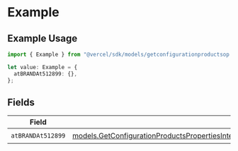 # Example

## Example Usage

```typescript
import { Example } from "@vercel/sdk/models/getconfigurationproductsop.js";

let value: Example = {
  atBRANDAt512899: {},
};
```

## Fields

| Field                                                                                                                                                                                                                                                                        | Type                                                                                                                                                                                                                                                                         | Required                                                                                                                                                                                                                                                                     | Description                                                                                                                                                                                                                                                                  |
| ---------------------------------------------------------------------------------------------------------------------------------------------------------------------------------------------------------------------------------------------------------------------------- | ---------------------------------------------------------------------------------------------------------------------------------------------------------------------------------------------------------------------------------------------------------------------------- | ---------------------------------------------------------------------------------------------------------------------------------------------------------------------------------------------------------------------------------------------------------------------------- | ---------------------------------------------------------------------------------------------------------------------------------------------------------------------------------------------------------------------------------------------------------------------------- |
| `atBRANDAt512899`                                                                                                                                                                                                                                                            | [models.GetConfigurationProductsPropertiesIntegrationsResponse200ApplicationJSONResponseBodyProductsMetadataSchema8AtBRANDAt512899](../models/getconfigurationproductspropertiesintegrationsresponse200applicationjsonresponsebodyproductsmetadataschema8atbrandat512899.md) | :heavy_check_mark:                                                                                                                                                                                                                                                           | N/A                                                                                                                                                                                                                                                                          |